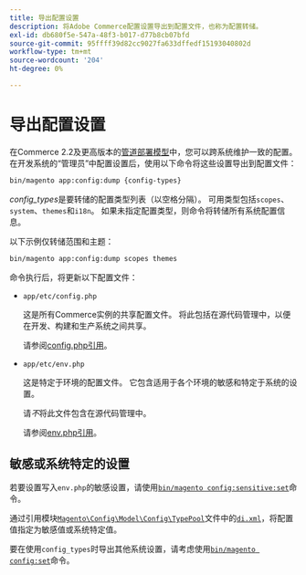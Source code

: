 ```yaml
---
title: 导出配置设置
description: 将Adobe Commerce配置设置导出到配置文件，也称为配置转储。
exl-id: db680f5e-547a-48f3-b017-d77b8cb07bfd
source-git-commit: 95ffff39d82cc9027fa633dffedf15193040802d
workflow-type: tm+mt
source-wordcount: '204'
ht-degree: 0%

---
```


# 导出配置设置

在Commerce 2.2及更高版本的[管道部署模型](../deployment/technical-details.md)中，您可以跨系统维护一致的配置。 在开发系统的“管理员”中配置设置后，使用以下命令将这些设置导出到配置文件：

```bash
bin/magento app:config:dump {config-types}
```

_config_types_&#x200B;是要转储的配置类型列表（以空格分隔）。 可用类型包括`scopes`、`system`、`themes`和`i18n`。 如果未指定配置类型，则命令将转储所有系统配置信息。

以下示例仅转储范围和主题：

```bash
bin/magento app:config:dump scopes themes
```

命令执行后，将更新以下配置文件：

- `app/etc/config.php`

  这是所有Commerce实例的共享配置文件。
将此包括在源代码管理中，以便在开发、构建和生产系统之间共享。

  请参阅[config.php引用](../reference/config-reference-configphp.md)。

- `app/etc/env.php`

  这是特定于环境的配置文件。
它包含适用于各个环境的敏感和特定于系统的设置。

  请&#x200B;_不_&#x200B;将此文件包含在源代码管理中。

  请参阅[env.php引用](../reference/config-reference-envphp.md)。

## 敏感或系统特定的设置

若要设置写入`env.php`的敏感设置，请使用[`bin/magento config:sensitive:set`](set-configuration-values.md#set-values)命令。

通过引用模块[`Magento\Config\Model\Config\TypePool`](https://github.com/magento/magento2/blob/2.4/app/code/Magento/Config/Model/Config/TypePool.php)文件中的[`di.xml`](https://developer.adobe.com/commerce/php/development/configuration/sensitive-environment-settings/#how-to-specify-values-as-sensitive-or-system-specific)，将配置值指定为敏感值或系统特定值。

要在使用`config_types`时导出其他系统设置，请考虑使用[`bin/magento config:set`](set-configuration-values.md#set-values)命令。
